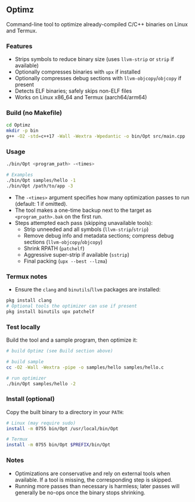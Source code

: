 ## Optimz

Command-line tool to optimize already-compiled C/C++ binaries on Linux and Termux.

### Features
- Strips symbols to reduce binary size (uses `llvm-strip` or `strip` if available)
- Optionally compresses binaries with `upx` if installed
- Optionally compresses debug sections with `llvm-objcopy`/`objcopy` if present
- Detects ELF binaries; safely skips non-ELF files
- Works on Linux x86_64 and Termux (aarch64/arm64)

### Build (no Makefile)
```bash
cd Optimz
mkdir -p bin
g++ -O2 -std=c++17 -Wall -Wextra -Wpedantic -o bin/Opt src/main.cpp
```

### Usage
```bash
./bin/Opt <program_path> -<times>

# Examples
./bin/Opt samples/hello -1
./bin/Opt /path/to/app -3
```

- The `-<times>` argument specifies how many optimization passes to run (default: 1 if omitted).
- The tool makes a one-time backup next to the target as `<program_path>.bak` on the first run.
 - Steps attempted each pass (skipping unavailable tools):
   - Strip unneeded and all symbols (`llvm-strip`/`strip`)
   - Remove debug info and metadata sections; compress debug sections (`llvm-objcopy`/`objcopy`)
   - Shrink RPATH (`patchelf`)
   - Aggressive super-strip if available (`sstrip`)
   - Final packing (`upx --best --lzma`)

### Termux notes
- Ensure the `clang` and `binutils`/`llvm` packages are installed:
```bash
pkg install clang
# Optional tools the optimizer can use if present
pkg install binutils upx patchelf
```

### Test locally
Build the tool and a sample program, then optimize it:
```bash
# build Optimz (see Build section above)

# build sample
cc -O2 -Wall -Wextra -pipe -o samples/hello samples/hello.c

# run optimizer
./bin/Opt samples/hello -2
```

### Install (optional)
Copy the built binary to a directory in your `PATH`:
```bash
# Linux (may require sudo)
install -m 0755 bin/Opt /usr/local/bin/Opt

# Termux
install -m 0755 bin/Opt $PREFIX/bin/Opt
```

### Notes
- Optimizations are conservative and rely on external tools when available. If a tool is missing, the corresponding step is skipped.
- Running more passes than necessary is harmless; later passes will generally be no-ops once the binary stops shrinking.

